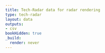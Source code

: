 ```yaml
---
title: Tech-Radar data for radar rendering
type: tech-radar
layout: data 
outputs: 
- csv
bookHidden: true
_build:
  render: never
---
```

